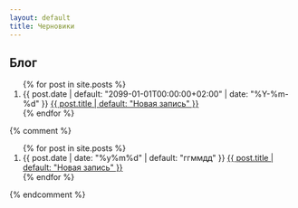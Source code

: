 ```yaml
---
layout: default
title: Черновики
---
```



## Блог
<ol reversed="reversed">
{% for post in site.posts %}  
<li>
{{ post.date | default: "2099-01-01T00:00:00+02:00" | date: "%Y-%m-%d" }}  
<a href="{{ post.url | prepend: site.baseurl }}">  
{{ post.title | default: "Новая запись" }}  
</a>
</li>
{% endfor %}
</ol>


{% comment %}
<!-- нумерация строк -->
<ol reversed="reversed">
{% for post in site.posts %}
  <li>
    {{ post.date | date: "%y%m%d" | default: "ггммдд" }} 
      <a href="{{ post.url | prepend: site.baseurl }}">
        {{ post.title | default: "Новая запись" }}
      </a>
  </li>
{% endfor %}
</ol>





<!--

{% for post in site.posts %}
1. {{ post.date | date: "%y%m%d" }} [{{ post.title }}]({{ post.url | prepend: site.baseurl }})  
{% endfor %}

<time>{{ post.date | date: "%b %-d, %Y" }}</time>
<h3><a href="{{ post.url | prepend: site.baseurl }}">{{ post.title }}</a></h3>


Коллекции:

{% for post in site.categories.articles %}
    <time>{{ post.date | date: "%b %-d, %Y" }}</time>
    <h3><a href="{{ post.url | prepend: site.baseurl }}">{{ post.title }}</a></h3>
{% endfor %}

-->
{% endcomment %}
